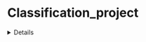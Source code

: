 # Classification_project

<details>
Classification_project/
├── configs/
│   ├── app_config_sample.ini
│   └── logging_sample.conf
├── data/
│   ├── external/
│   │   └── data.csv
│   ├── interim/
│   │   └── data.csv
│   ├── processed/
│   │   └── data.csv
│   └── raw/
│       └── data.csv
├── docs/
│   ├── Project_structure_examples/
│   │   ├── Project_structure1.jpg
│   │   ├── Project_structure2.png
│   └── docs_example.txt
├── models/
│   └── classification_model.pkl
├── notebooks/
│   ├── notebook_test.ipynb
│   └── path_tree_generator.ipynb
├── references/
│   └── install_guide.txt
├── reports/
│   ├── figures/
│   │   └── output.png
│   └── report_pdf_example.txt
├── src/
│   ├── data/
│   │   ├── __init__.py
│   │   └── data.py
│   ├── deployement/
│   │   ├── __init__.py
│   │   └── deployement.py
│   ├── features/
│   │   ├── __init__.py
│   │   └── feature_eng.py
│   ├── models/
│   │   ├── __init__.py
│   │   └── model.py
│   ├── utils/
│   │   ├── __init__.py
│   │   └── utils.py
│   ├── visualization/
│   │   ├── __init__.py
│   │   └── viz.py
│   └── __init__.py
├── tests/
│   ├── __init__.py
│   ├── test_data.py
│   ├── test_deployement.py
│   ├── test_features.py
│   ├── test_models.py
│   ├── test_utils.py
│   └── test_visualization.py
├── .gitignore
├── Pipfile
├── Pipfile.lock
├── pyproject.toml
├── pytest_sample.ini
├── README.md
├── requirements.txt
└── tox.ini
<details>